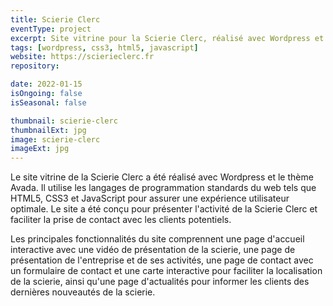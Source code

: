 ```yaml
---
title: Scierie Clerc
eventType: project
excerpt: Site vitrine pour la Scierie Clerc, réalisé avec Wordpress et le thème Avada.
tags: [wordpress, css3, html5, javascript]
website: https://scierieclerc.fr
repository:

date: 2022-01-15
isOngoing: false
isSeasonal: false

thumbnail: scierie-clerc
thumbnailExt: jpg
image: scierie-clerc
imageExt: jpg
---
```


Le site vitrine de la Scierie Clerc a été réalisé avec Wordpress et le thème Avada. Il utilise les langages de programmation standards du web tels que HTML5, CSS3 et JavaScript pour assurer une expérience utilisateur optimale. Le site a été conçu pour présenter l'activité de la Scierie Clerc et faciliter la prise de contact avec les clients potentiels.

Les principales fonctionnalités du site comprennent une page d'accueil interactive avec une vidéo de présentation de la scierie, une page de présentation de l'entreprise et de ses activités, une page de contact avec un formulaire de contact et une carte interactive pour faciliter la localisation de la scierie, ainsi qu'une page d'actualités pour informer les clients des dernières nouveautés de la scierie.

